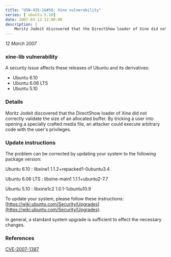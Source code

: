 ```yaml
---
title: "USN-435-1&#58; Xine vulnerability"
series: [ ubuntu-5.10]
date: 2007-03-12 12:00:00
description: |
    Moritz Jodeit discovered that the DirectShow loader of Xine did not  correctly validate the size of an allocated buffer.  By tricking a user  into opening a specially crafted media file, an attacker could execute  arbitrary code with the user&#39;s privileges.
--- 
```

 
 

*12 March 2007*

### xine-lib vulnerability

A security issue affects these releases of Ubuntu and its derivatives:

* Ubuntu 6.10
* Ubuntu 6.06 LTS
* Ubuntu 5.10

### Details

Moritz Jodeit discovered that the DirectShow loader of Xine did not correctly validate the size of an allocated buffer. By tricking a user into opening a specially crafted media file, an attacker could execute arbitrary code with the user&#39;s privileges.

### Update instructions

The problem can be corrected by updating your system to the following package version:

Ubuntu 6.10
 : libxine1 <span>1.1.2+repacked1-0ubuntu3.4</span>

Ubuntu 6.06 LTS
 : libxine-main1 <span>1.1.1+ubuntu2-7.7</span>

Ubuntu 5.10
 : libxine1c2 <span>1.0.1-1ubuntu10.9</span>

To update your system, please follow these instructions: [https://wiki.ubuntu.com/Security/Upgrades](https://wiki.ubuntu.com/Security/Upgrades).

In general, a standard system upgrade is sufficient to effect the necessary changes.

### References

 
 [CVE-2007-1387](http://people.ubuntu.com/~ubuntu-security/cve/CVE-2007-1387)
 


